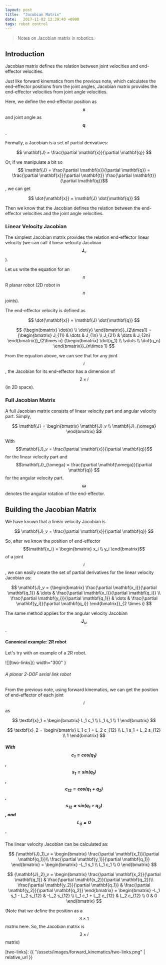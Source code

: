 ```yaml
---
layout: post
title:  "Jacobian Matrix"
date:   2017-11-02 13:39:40 +0900
tags: robot control
---
```

> Notes on Jacobian matrix in robotics. 
<!--more-->

## Introduction
Jacobian matrix defines the relation between joint velocities and end-effector velocities.

Just like forward kinematics from the previous note, which calculates the end-effector positions from the joint angles,
Jacobian matrix provides the end-effector velocities from joint angle velocities.

Here, we define the end-effector position as $$\mathbf{x}$$ and joint angle as $$\mathbf{q}$$.

Formally, a Jacobian is a set of partial derivatives:

$$ \mathbf{J} = \frac{\partial \mathbf{x}}{\partial \mathbf{q}} $$

Or, if we manipulate a bit so
$$ \mathbf{J} = \frac{\partial \mathbf{x}}{\partial \mathbf{q}} = \frac{\partial \mathbf{x}}{\partial \mathbf{t}} \frac{\partial \mathbf{t}}{\partial \mathbf{q}}$$
, we can get

$$ \dot{\mathbf{x}} = \mathbf{J} \dot{\mathbf{q}} $$

Then we know that the Jacobian defines the relation between the end-effector velocities and the joint angle velocities.

### Linear Velocity Jacobian
The simplest Jacobian matrix provides the relation end-effector linear velocity (we can call it linear velocity Jacobian $$\mathbf{J}_v$$).

Let us write the equation for an $$n$$R planar robot (2D robot in $$n$$ joints).

The end-effector velocity is defined as

$$ \dot{\mathbf{x}} = \mathbf{J} \dot{\mathbf{q}} $$

$$
{\begin{bmatrix} \dot{x} \\ \dot{y} \end{bmatrix}}_{2\times1} = 
{\begin{bmatrix}
J_{11} & \dots & J_{1n} \\ 
J_{21} & \dots & J_{2n} 
\end{bmatrix}}_{2\times n}
{\begin{bmatrix} \dot{q_1} \\ \vdots \\ \dot{q_n} \end{bmatrix}}_{n\times 1}
$$

From the equation above, we can see that for any joint $$i$$, the Jacobian for its end-effector has a dimension of $${2\times i}$$ (in 2D space).


### Full Jacobian Matrix
A full Jacobian matrix consists of linear velocity part and angular velocity part.
Simply,

$$ \mathbf{J} = \begin{bmatrix} \mathbf{J}_v \\ \mathbf{J}_{\omega} \end{bmatrix} $$

With $$\mathbf{J}_v = \frac{\partial \mathbf{x}}{\partial \mathbf{q}}$$ for the linear velocity part and
$$\mathbf{J}_{\omega} = \frac{\partial \mathbf{\omega}}{\partial \mathbf{q}} $$ for the angular velocity part.
$$\mathbf{\omega}$$ denotes the angular rotation of the end-effector.


## Building the Jacobian Matrix
We have known that a linear velocity Jacobian is

$$ \mathbf{J}_v = \frac{\partial \mathbf{x}}{\partial \mathbf{q}} $$

So, after we know the position of end-effector $$\mathbf{x_i} = \begin{bmatrix} x_i \\ y_i \end{bmatrix}$$
of a joint $$i$$, we can easily create the set of partial derivatives for the linear velocity Jacobian as:

$$ \mathbf{J}_v =
{\begin{bmatrix}
\frac{\partial \mathbf{x_i}}{\partial \mathbf{q_1}}   & \dots & \frac{\partial \mathbf{x_i}}{\partial \mathbf{q_i}} \\
\frac{\partial \mathbf{y_i}}{\partial \mathbf{q_1}}   & \dots & \frac{\partial \mathbf{y_i}}{\partial \mathbf{q_i}} 
\end{bmatrix}}_{2 \times i}
$$

The same method applies for the angular velocity Jacobian $$\mathbf{J}_{\omega}$$.

#### Canonical example: 2R robot
Let's try with an example of a 2R robot.

![][two-links]{: width="300" }
###### *A planar 2-DOF serial link robot*

From the previous note, using forward kinematics, we can get the position of end-effector of each joint $$i$$ as

$$ \textbf{x}_1 =
\begin{bmatrix}
L_1 c_1 \\
L_1 s_1 \\
1
\end{bmatrix}
$$

$$ \textbf{x}_2 =
\begin{bmatrix}
L_1 c_1 + L_2 c_{12} \\
L_1 s_1 + L_2 s_{12} \\
1
\end{bmatrix}
$$

##### With $$c_{1} = cos(q_1)$$, $$s_{1} = sin(q_1)$$, $$c_{12} = cos(q_1+q_2)$$, $$s_{12} = sin(q_1+q_2)$$, and $$L_0 = 0$$.

The linear velocity Jacobian can be calculated as:

$$ {\mathbf{J}_1}_v =
\begin{bmatrix}
\frac{\partial \mathbf{x_1}}{\partial \mathbf{q_1}}\\
\frac{\partial \mathbf{y_1}}{\partial \mathbf{q_1}} 
\end{bmatrix} =
\begin{bmatrix}
-L_1 s_1 \\
L_1 c_1 \\
0
\end{bmatrix}
$$

$$ {\mathbf{J}_2}_v =
\begin{bmatrix}
\frac{\partial \mathbf{x_2}}{\partial \mathbf{q_1}} & \frac{\partial \mathbf{x_2}}{\partial \mathbf{q_2}}\\
\frac{\partial \mathbf{y_2}}{\partial \mathbf{q_1}} & \frac{\partial \mathbf{y_2}}{\partial \mathbf{q_2}}
\end{bmatrix} =
\begin{bmatrix}
-L_1 s_1 - L_2 s_{12}   & -L_2 s_{12} \\
 L_1 c_1 + L_2 c_{12}   & L_2 c_{12} \\
 0                      & 0
\end{bmatrix}
$$

(Note that we define the position as a $${3\times 1}$$ matrix here. So, the Jacobian matrix is $${3\times i}$$ matrix)


[two-links]: {{ "/assets/images/forward_kinematics/two-links.png" | relative_url }}

